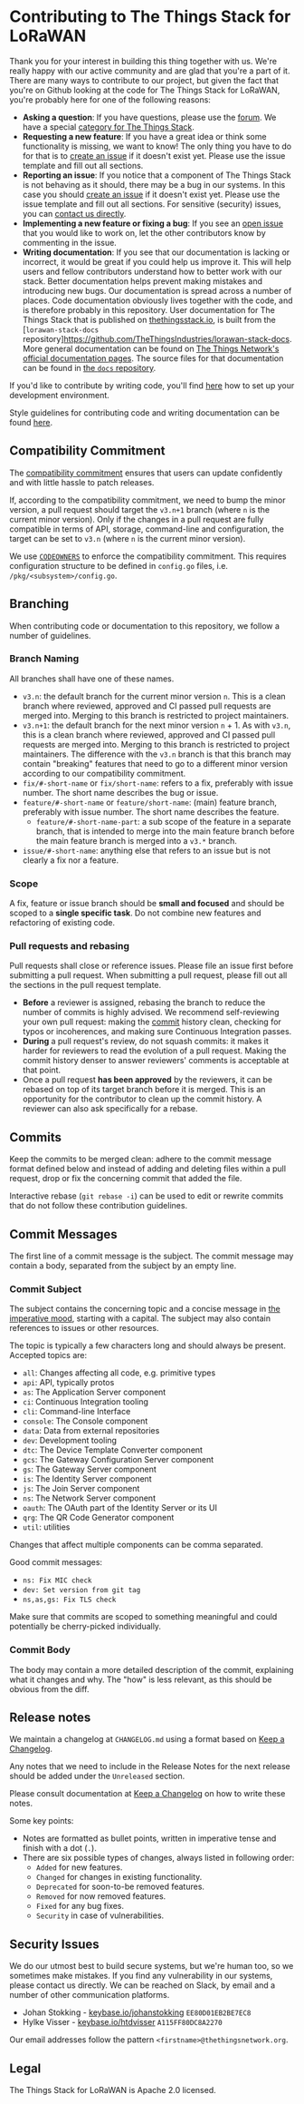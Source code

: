 # Contributing to The Things Stack for LoRaWAN

Thank you for your interest in building this thing together with us. We're really happy with our active community and are glad that you're a part of it. There are many ways to contribute to our project, but given the fact that you're on Github looking at the code for The Things Stack for LoRaWAN, you're probably here for one of the following reasons:

- **Asking a question**: If you have questions, please use the [forum](https://www.thethingsnetwork.org/forum/). We have a special [category for The Things Stack](https://www.thethingsnetwork.org/forum/c/network-and-routing/v3).
- **Requesting a new feature**: If you have a great idea or think some functionality is missing, we want to know! The only thing you have to do for that is to [create an issue](https://github.com/TheThingsNetwork/lorawan-stack/issues) if it doesn't exist yet. Please use the issue template and fill out all sections.
- **Reporting an issue**: If you notice that a component of The Things Stack is not behaving as it should, there may be a bug in our systems. In this case you should [create an issue](https://github.com/TheThingsNetwork/lorawan-stack/issues) if it doesn't exist yet. Please use the issue template and fill out all sections. For sensitive (security) issues, you can [contact us directly](#security-issues).
- **Implementing a new feature or fixing a bug**: If you see an [open issue](https://github.com/TheThingsNetwork/lorawan-stack/issues) that you would like to work on, let the other contributors know by commenting in the issue.
- **Writing documentation**: If you see that our documentation is lacking or incorrect, it would be great if you could help us improve it. This will help users and fellow contributors understand how to better work with our stack. Better documentation helps prevent making mistakes and introducing new bugs. Our documentation is spread across a number of places. Code documentation obviously lives together with the code, and is therefore probably in this repository. User documentation for The Things Stack that is published on [thethingsstack.io](https://thethingsstack.io), is built from the [`lorawan-stack-docs` repository]https://github.com/TheThingsIndustries/lorawan-stack-docs. More general documentation can be found on [The Things Network's official documentation pages](https://www.thethingsnetwork.org/docs). The source files for that documentation can be found in [the `docs` repository](https://github.com/TheThingsNetwork/docs).

If you'd like to contribute by writing code, you'll find [here](DEVELOPMENT.md) how to set up your development environment.

Style guidelines for contributing code and writing documentation can be found [here](DEVELOPMENT.md#code-style).

## Compatibility Commitment

The [compatibility commitment](README.md#commitments-and-releases) ensures that users can update confidently and with little hassle to patch releases.

If, according to the compatibility commitment, we need to bump the minor version, a pull request should target the `v3.n+1` branch (where `n` is the current minor version). Only if the changes in a pull request are fully compatible in terms of API, storage, command-line and configuration, the target can be set to `v3.n` (where `n` is the current minor version).

We use [`CODEOWNERS`](CODEOWNERS) to enforce the compatibility commitment. This requires configuration structure to be defined in `config.go` files, i.e. `/pkg/<subsystem>/config.go`.

## Branching

When contributing code or documentation to this repository, we follow a number of guidelines.

### Branch Naming

All branches shall have one of these names.

- `v3.n`: the default branch for the current minor version `n`. This is a clean branch where reviewed, approved and CI passed pull requests are merged into. Merging to this branch is restricted to project maintainers.
- `v3.n+1`: the default branch for the next minor version `n` + 1. As with `v3.n`, this is a clean branch where reviewed, approved and CI passed pull requests are merged into. Merging to this branch is restricted to project maintainers. The difference with the `v3.n` branch is that this branch may contain "breaking" features that need to go to a different minor version according to our compatibility commitment.
- `fix/#-short-name` or `fix/short-name`: refers to a fix, preferably with issue number. The short name describes the bug or issue.
- `feature/#-short-name` or `feature/short-name`: (main) feature branch, preferably with issue number. The short name describes the feature.
  - `feature/#-short-name-part`: a sub scope of the feature in a separate branch, that is intended to merge into the main feature branch before the main feature branch is merged into a `v3.*` branch.
- `issue/#-short-name`: anything else that refers to an issue but is not clearly a fix nor a feature.

### Scope

A fix, feature or issue branch should be **small and focused** and should be scoped to a **single specific task**. Do not combine new features and refactoring of existing code.

### Pull requests and rebasing

Pull requests shall close or reference issues. Please file an issue first before submitting a pull request. When submitting a pull request, please fill out all the sections in the pull request template.

- **Before** a reviewer is assigned, rebasing the branch to reduce the number of commits is highly advised. We recommend self-reviewing your own pull request: making the [commit](#commit) history clean, checking for typos or incoherences, and making sure Continuous Integration passes.
- **During** a pull request's review, do not squash commits: it makes it harder for reviewers to read the evolution of a pull request. Making the commit history denser to answer reviewers' comments is acceptable at that point.
- Once a pull request **has been approved** by the reviewers, it can be rebased on top of its target branch before it is merged. This is an opportunity for the contributor to clean up the commit history. A reviewer can also ask specifically for a rebase.

## Commits

Keep the commits to be merged clean: adhere to the commit message format defined below and instead of adding and deleting files within a pull request, drop or fix the concerning commit that added the file.

Interactive rebase (`git rebase -i`) can be used to edit or rewrite commits that do not follow these contribution guidelines.

## <a name="commit"></a>Commit Messages

The first line of a commit message is the subject. The commit message may contain a body, separated from the subject by an empty line.

### Commit Subject

The subject contains the concerning topic and a concise message in [the imperative mood](https://chris.beams.io/posts/git-commit/#imperative), starting with a capital. The subject may also contain references to issues or other resources.

The topic is typically a few characters long and should always be present. Accepted topics are:

- `all`: Changes affecting all code, e.g. primitive types
- `api`: API, typically protos
- `as`: The Application Server component
- `ci`: Continuous Integration tooling
- `cli`: Command-line Interface
- `console`: The Console component
- `data`: Data from external repositories
- `dev`: Development tooling
- `dtc`: The Device Template Converter component
- `gcs`: The Gateway Configuration Server component
- `gs`: The Gateway Server component
- `is`: The Identity Server component
- `js`: The Join Server component
- `ns`: The Network Server component
- `oauth`: The OAuth part of the Identity Server or its UI
- `qrg`: The QR Code Generator component
- `util`: utilities

Changes that affect multiple components can be comma separated.

Good commit messages:

- `ns: Fix MIC check`
- `dev: Set version from git tag`
- `ns,as,gs: Fix TLS check`

Make sure that commits are scoped to something meaningful and could potentially be cherry-picked individually.

### Commit Body

The body may contain a more detailed description of the commit, explaining what it changes and why. The "how" is less relevant, as this should be obvious from the diff.

## Release notes

We maintain a changelog at `CHANGELOG.md` using a format based on [Keep a Changelog](https://keepachangelog.com/en/1.0.0/).

Any notes that we need to include in the Release Notes for the next release should be added under the `Unreleased` section.

Please consult documentation at [Keep a Changelog](https://keepachangelog.com/en/1.0.0/) on how to write these notes.

Some key points:

- Notes are formatted as bullet points, written in imperative tense and finish with a dot (`.`).
- There are six possible types of changes, always listed in following order:
  - `Added` for new features.
  - `Changed` for changes in existing functionality.
  - `Deprecated` for soon-to-be removed features.
  - `Removed` for now removed features.
  - `Fixed` for any bug fixes.
  - `Security` in case of vulnerabilities.

## <a name="security-issues"></a>Security Issues

We do our utmost best to build secure systems, but we're human too, so we sometimes make mistakes. If you find any vulnerability in our systems, please contact us directly. We can be reached on Slack, by email and a number of other communication platforms.

- Johan Stokking - [keybase.io/johanstokking](https://keybase.io/johanstokking) `EE80D01EB2BE7EC8`
- Hylke Visser - [keybase.io/htdvisser](https://keybase.io/htdvisser) `A115FF80DC8A2270`

Our email addresses follow the pattern `<firstname>@thethingsnetwork.org`.

## Legal

The Things Stack for LoRaWAN is Apache 2.0 licensed.
